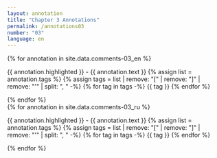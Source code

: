 ```yaml
---
layout: annotation
title: "Chapter 3 Annotations"
permalink: /annotations03
number: "03"
language: en
---
```


<div class="annotation-text">
    <div id="annotations-en">
        {% for annotation in site.data.comments-03_en %}
        <div id="{{ annotation.Id }}">
            <p markdown="1">
                <span class="highlighted">{{ annotation.highlighted }}</span> - {{ annotation.text }}
                {% assign list = annotation.tags %}
                {% assign tags = list | remove: "[" | remove: "]" | remove: "'" | split: ", " -%}
                {% for tag in tags -%}
                    <span class="tag tag-{{ tag }}">{{ tag }}</span> 
                {% endfor %}
            </p>
        </div>
        {% endfor %}
    </div>
    <div id="annotations-ru">
        {% for annotation in site.data.comments-03_ru %}
        <div id="{{ annotation.Id }}">
            <p markdown="1">
                <span class="highlighted">{{ annotation.highlighted }}</span> - {{ annotation.text }}
                {% assign list = annotation.tags %}
                {% assign tags = list | remove: "[" | remove: "]" | remove: "'" | split: ", " -%}
                {% for tag in tags -%}
                    <span class="tag tag-{{ tag }}">{{ tag }}</span> 
                {% endfor %}
            </p>
        </div>
        {% endfor %}
    </div>
</div>